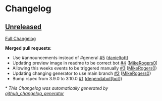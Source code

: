 # Changelog

## [Unreleased](https://github.com/Virtual-Coffee/Virtual-Coffee-Bot/tree/HEAD)

[Full Changelog](https://github.com/Virtual-Coffee/Virtual-Coffee-Bot/compare/4c5369e651933bff6d2a3c701e33a9ec8b425d35...HEAD)

**Merged pull requests:**

- Use \#announcements instead of \#general [\#5](https://github.com/Virtual-Coffee/Virtual-Coffee-Bot/pull/5) ([danieltott](https://github.com/danieltott))
- Updating preview image in readme to be correct bot [\#4](https://github.com/Virtual-Coffee/Virtual-Coffee-Bot/pull/4) ([MikeRogers0](https://github.com/MikeRogers0))
- Allowing this weeks events to be triggered manually [\#3](https://github.com/Virtual-Coffee/Virtual-Coffee-Bot/pull/3) ([MikeRogers0](https://github.com/MikeRogers0))
- Updating changing generator to use main branch [\#2](https://github.com/Virtual-Coffee/Virtual-Coffee-Bot/pull/2) ([MikeRogers0](https://github.com/MikeRogers0))
- Bump rspec from 3.9.0 to 3.10.0 [\#1](https://github.com/Virtual-Coffee/Virtual-Coffee-Bot/pull/1) ([dependabot[bot]](https://github.com/apps/dependabot))



\* *This Changelog was automatically generated by [github_changelog_generator](https://github.com/github-changelog-generator/github-changelog-generator)*
